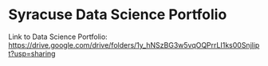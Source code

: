 # Syracuse Data Science Portfolio
 
Link to Data Science Portfolio:
https://drive.google.com/drive/folders/1y_hNSzBG3w5vqOQPrrLI1ks00Snjlipt?usp=sharing
